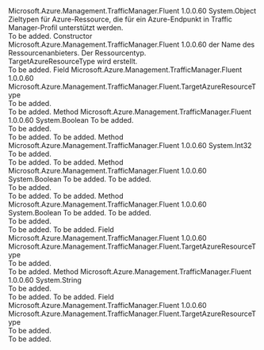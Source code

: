 <Type Name="TargetAzureResourceType" FullName="Microsoft.Azure.Management.TrafficManager.Fluent.TargetAzureResourceType">
  <TypeSignature Language="C#" Value="public class TargetAzureResourceType" />
  <TypeSignature Language="ILAsm" Value=".class public auto ansi beforefieldinit TargetAzureResourceType extends System.Object" />
  <TypeSignature Language="DocId" Value="T:Microsoft.Azure.Management.TrafficManager.Fluent.TargetAzureResourceType" />
  <TypeSignature Language="VB.NET" Value="Public Class TargetAzureResourceType" />
  <TypeSignature Language="F#" Value="type TargetAzureResourceType = class" />
  <AssemblyInfo>
    <AssemblyName>Microsoft.Azure.Management.TrafficManager.Fluent</AssemblyName>
    <AssemblyVersion>1.0.0.60</AssemblyVersion>
  </AssemblyInfo>
  <Base>
    <BaseTypeName>System.Object</BaseTypeName>
  </Base>
  <Interfaces />
  <Docs>
    <summary>
             Zieltypen für Azure-Ressource, die für ein Azure-Endpunkt in Traffic Manager-Profil unterstützt werden.
             </summary>
    <remarks>To be added.</remarks>
  </Docs>
  <Members>
    <Member MemberName=".ctor">
      <MemberSignature Language="C#" Value="public TargetAzureResourceType (string resourceProviderName, string resourceType);" />
      <MemberSignature Language="ILAsm" Value=".method public hidebysig specialname rtspecialname instance void .ctor(string resourceProviderName, string resourceType) cil managed" />
      <MemberSignature Language="DocId" Value="M:Microsoft.Azure.Management.TrafficManager.Fluent.TargetAzureResourceType.#ctor(System.String,System.String)" />
      <MemberSignature Language="VB.NET" Value="Public Sub New (resourceProviderName As String, resourceType As String)" />
      <MemberSignature Language="F#" Value="new Microsoft.Azure.Management.TrafficManager.Fluent.TargetAzureResourceType : string * string -&gt; Microsoft.Azure.Management.TrafficManager.Fluent.TargetAzureResourceType" Usage="new Microsoft.Azure.Management.TrafficManager.Fluent.TargetAzureResourceType (resourceProviderName, resourceType)" />
      <MemberType>Constructor</MemberType>
      <AssemblyInfo>
        <AssemblyName>Microsoft.Azure.Management.TrafficManager.Fluent</AssemblyName>
        <AssemblyVersion>1.0.0.60</AssemblyVersion>
      </AssemblyInfo>
      <Parameters>
        <Parameter Name="resourceProviderName" Type="System.String" />
        <Parameter Name="resourceType" Type="System.String" />
      </Parameters>
      <Docs>
        <param name="resourceProviderName">der Name des Ressourcenanbieters.</param>
        <param name="resourceType">Der Ressourcentyp.</param>
        <summary>
             TargetAzureResourceType wird erstellt.
             </summary>
        <remarks>To be added.</remarks>
      </Docs>
    </Member>
    <Member MemberName="CloudService">
      <MemberSignature Language="C#" Value="public static readonly Microsoft.Azure.Management.TrafficManager.Fluent.TargetAzureResourceType CloudService;" />
      <MemberSignature Language="ILAsm" Value=".field public static initonly class Microsoft.Azure.Management.TrafficManager.Fluent.TargetAzureResourceType CloudService" />
      <MemberSignature Language="DocId" Value="F:Microsoft.Azure.Management.TrafficManager.Fluent.TargetAzureResourceType.CloudService" />
      <MemberSignature Language="VB.NET" Value="Public Shared ReadOnly CloudService As TargetAzureResourceType " />
      <MemberSignature Language="F#" Value=" staticval mutable CloudService : Microsoft.Azure.Management.TrafficManager.Fluent.TargetAzureResourceType" Usage="Microsoft.Azure.Management.TrafficManager.Fluent.TargetAzureResourceType.CloudService" />
      <MemberType>Field</MemberType>
      <AssemblyInfo>
        <AssemblyName>Microsoft.Azure.Management.TrafficManager.Fluent</AssemblyName>
        <AssemblyVersion>1.0.0.60</AssemblyVersion>
      </AssemblyInfo>
      <ReturnValue>
        <ReturnType>Microsoft.Azure.Management.TrafficManager.Fluent.TargetAzureResourceType</ReturnType>
      </ReturnValue>
      <Docs>
        <summary>To be added.</summary>
        <remarks>To be added.</remarks>
      </Docs>
    </Member>
    <Member MemberName="Equals">
      <MemberSignature Language="C#" Value="public override bool Equals (object obj);" />
      <MemberSignature Language="ILAsm" Value=".method public hidebysig virtual instance bool Equals(object obj) cil managed" />
      <MemberSignature Language="DocId" Value="M:Microsoft.Azure.Management.TrafficManager.Fluent.TargetAzureResourceType.Equals(System.Object)" />
      <MemberSignature Language="VB.NET" Value="Public Overrides Function Equals (obj As Object) As Boolean" />
      <MemberSignature Language="F#" Value="override this.Equals : obj -&gt; bool" Usage="targetAzureResourceType.Equals obj" />
      <MemberType>Method</MemberType>
      <AssemblyInfo>
        <AssemblyName>Microsoft.Azure.Management.TrafficManager.Fluent</AssemblyName>
        <AssemblyVersion>1.0.0.60</AssemblyVersion>
      </AssemblyInfo>
      <ReturnValue>
        <ReturnType>System.Boolean</ReturnType>
      </ReturnValue>
      <Parameters>
        <Parameter Name="obj" Type="System.Object" />
      </Parameters>
      <Docs>
        <param name="obj">To be added.</param>
        <summary>To be added.</summary>
        <returns>To be added.</returns>
        <remarks>To be added.</remarks>
      </Docs>
    </Member>
    <Member MemberName="GetHashCode">
      <MemberSignature Language="C#" Value="public override int GetHashCode ();" />
      <MemberSignature Language="ILAsm" Value=".method public hidebysig virtual instance int32 GetHashCode() cil managed" />
      <MemberSignature Language="DocId" Value="M:Microsoft.Azure.Management.TrafficManager.Fluent.TargetAzureResourceType.GetHashCode" />
      <MemberSignature Language="VB.NET" Value="Public Overrides Function GetHashCode () As Integer" />
      <MemberSignature Language="F#" Value="override this.GetHashCode : unit -&gt; int" Usage="targetAzureResourceType.GetHashCode " />
      <MemberType>Method</MemberType>
      <AssemblyInfo>
        <AssemblyName>Microsoft.Azure.Management.TrafficManager.Fluent</AssemblyName>
        <AssemblyVersion>1.0.0.60</AssemblyVersion>
      </AssemblyInfo>
      <ReturnValue>
        <ReturnType>System.Int32</ReturnType>
      </ReturnValue>
      <Parameters />
      <Docs>
        <summary>To be added.</summary>
        <returns>To be added.</returns>
        <remarks>To be added.</remarks>
      </Docs>
    </Member>
    <Member MemberName="op_Equality">
      <MemberSignature Language="C#" Value="public static bool operator == (Microsoft.Azure.Management.TrafficManager.Fluent.TargetAzureResourceType lhs, Microsoft.Azure.Management.TrafficManager.Fluent.TargetAzureResourceType rhs);" />
      <MemberSignature Language="ILAsm" Value=".method public static hidebysig specialname bool op_Equality(class Microsoft.Azure.Management.TrafficManager.Fluent.TargetAzureResourceType lhs, class Microsoft.Azure.Management.TrafficManager.Fluent.TargetAzureResourceType rhs) cil managed" />
      <MemberSignature Language="DocId" Value="M:Microsoft.Azure.Management.TrafficManager.Fluent.TargetAzureResourceType.op_Equality(Microsoft.Azure.Management.TrafficManager.Fluent.TargetAzureResourceType,Microsoft.Azure.Management.TrafficManager.Fluent.TargetAzureResourceType)" />
      <MemberSignature Language="VB.NET" Value="Public Shared Operator == (lhs As TargetAzureResourceType, rhs As TargetAzureResourceType) As Boolean" />
      <MemberSignature Language="F#" Value="static member ( = ) : Microsoft.Azure.Management.TrafficManager.Fluent.TargetAzureResourceType * Microsoft.Azure.Management.TrafficManager.Fluent.TargetAzureResourceType -&gt; bool" Usage="lhs = rhs" />
      <MemberType>Method</MemberType>
      <AssemblyInfo>
        <AssemblyName>Microsoft.Azure.Management.TrafficManager.Fluent</AssemblyName>
        <AssemblyVersion>1.0.0.60</AssemblyVersion>
      </AssemblyInfo>
      <ReturnValue>
        <ReturnType>System.Boolean</ReturnType>
      </ReturnValue>
      <Parameters>
        <Parameter Name="lhs" Type="Microsoft.Azure.Management.TrafficManager.Fluent.TargetAzureResourceType" />
        <Parameter Name="rhs" Type="Microsoft.Azure.Management.TrafficManager.Fluent.TargetAzureResourceType" />
      </Parameters>
      <Docs>
        <param name="lhs">To be added.</param>
        <param name="rhs">To be added.</param>
        <summary>To be added.</summary>
        <returns>To be added.</returns>
        <remarks>To be added.</remarks>
      </Docs>
    </Member>
    <Member MemberName="op_Inequality">
      <MemberSignature Language="C#" Value="public static bool operator != (Microsoft.Azure.Management.TrafficManager.Fluent.TargetAzureResourceType lhs, Microsoft.Azure.Management.TrafficManager.Fluent.TargetAzureResourceType rhs);" />
      <MemberSignature Language="ILAsm" Value=".method public static hidebysig specialname bool op_Inequality(class Microsoft.Azure.Management.TrafficManager.Fluent.TargetAzureResourceType lhs, class Microsoft.Azure.Management.TrafficManager.Fluent.TargetAzureResourceType rhs) cil managed" />
      <MemberSignature Language="DocId" Value="M:Microsoft.Azure.Management.TrafficManager.Fluent.TargetAzureResourceType.op_Inequality(Microsoft.Azure.Management.TrafficManager.Fluent.TargetAzureResourceType,Microsoft.Azure.Management.TrafficManager.Fluent.TargetAzureResourceType)" />
      <MemberSignature Language="VB.NET" Value="Public Shared Operator != (lhs As TargetAzureResourceType, rhs As TargetAzureResourceType) As Boolean" />
      <MemberSignature Language="F#" Value="static member op_Inequality : Microsoft.Azure.Management.TrafficManager.Fluent.TargetAzureResourceType * Microsoft.Azure.Management.TrafficManager.Fluent.TargetAzureResourceType -&gt; bool" Usage="Microsoft.Azure.Management.TrafficManager.Fluent.TargetAzureResourceType.op_Inequality (lhs, rhs)" />
      <MemberType>Method</MemberType>
      <AssemblyInfo>
        <AssemblyName>Microsoft.Azure.Management.TrafficManager.Fluent</AssemblyName>
        <AssemblyVersion>1.0.0.60</AssemblyVersion>
      </AssemblyInfo>
      <ReturnValue>
        <ReturnType>System.Boolean</ReturnType>
      </ReturnValue>
      <Parameters>
        <Parameter Name="lhs" Type="Microsoft.Azure.Management.TrafficManager.Fluent.TargetAzureResourceType" />
        <Parameter Name="rhs" Type="Microsoft.Azure.Management.TrafficManager.Fluent.TargetAzureResourceType" />
      </Parameters>
      <Docs>
        <param name="lhs">To be added.</param>
        <param name="rhs">To be added.</param>
        <summary>To be added.</summary>
        <returns>To be added.</returns>
        <remarks>To be added.</remarks>
      </Docs>
    </Member>
    <Member MemberName="PublicIP">
      <MemberSignature Language="C#" Value="public static readonly Microsoft.Azure.Management.TrafficManager.Fluent.TargetAzureResourceType PublicIP;" />
      <MemberSignature Language="ILAsm" Value=".field public static initonly class Microsoft.Azure.Management.TrafficManager.Fluent.TargetAzureResourceType PublicIP" />
      <MemberSignature Language="DocId" Value="F:Microsoft.Azure.Management.TrafficManager.Fluent.TargetAzureResourceType.PublicIP" />
      <MemberSignature Language="VB.NET" Value="Public Shared ReadOnly PublicIP As TargetAzureResourceType " />
      <MemberSignature Language="F#" Value=" staticval mutable PublicIP : Microsoft.Azure.Management.TrafficManager.Fluent.TargetAzureResourceType" Usage="Microsoft.Azure.Management.TrafficManager.Fluent.TargetAzureResourceType.PublicIP" />
      <MemberType>Field</MemberType>
      <AssemblyInfo>
        <AssemblyName>Microsoft.Azure.Management.TrafficManager.Fluent</AssemblyName>
        <AssemblyVersion>1.0.0.60</AssemblyVersion>
      </AssemblyInfo>
      <ReturnValue>
        <ReturnType>Microsoft.Azure.Management.TrafficManager.Fluent.TargetAzureResourceType</ReturnType>
      </ReturnValue>
      <Docs>
        <summary>To be added.</summary>
        <remarks>To be added.</remarks>
      </Docs>
    </Member>
    <Member MemberName="ToString">
      <MemberSignature Language="C#" Value="public override string ToString ();" />
      <MemberSignature Language="ILAsm" Value=".method public hidebysig virtual instance string ToString() cil managed" />
      <MemberSignature Language="DocId" Value="M:Microsoft.Azure.Management.TrafficManager.Fluent.TargetAzureResourceType.ToString" />
      <MemberSignature Language="VB.NET" Value="Public Overrides Function ToString () As String" />
      <MemberSignature Language="F#" Value="override this.ToString : unit -&gt; string" Usage="targetAzureResourceType.ToString " />
      <MemberType>Method</MemberType>
      <AssemblyInfo>
        <AssemblyName>Microsoft.Azure.Management.TrafficManager.Fluent</AssemblyName>
        <AssemblyVersion>1.0.0.60</AssemblyVersion>
      </AssemblyInfo>
      <ReturnValue>
        <ReturnType>System.String</ReturnType>
      </ReturnValue>
      <Parameters />
      <Docs>
        <summary>To be added.</summary>
        <returns>To be added.</returns>
        <remarks>To be added.</remarks>
      </Docs>
    </Member>
    <Member MemberName="WebApp">
      <MemberSignature Language="C#" Value="public static readonly Microsoft.Azure.Management.TrafficManager.Fluent.TargetAzureResourceType WebApp;" />
      <MemberSignature Language="ILAsm" Value=".field public static initonly class Microsoft.Azure.Management.TrafficManager.Fluent.TargetAzureResourceType WebApp" />
      <MemberSignature Language="DocId" Value="F:Microsoft.Azure.Management.TrafficManager.Fluent.TargetAzureResourceType.WebApp" />
      <MemberSignature Language="VB.NET" Value="Public Shared ReadOnly WebApp As TargetAzureResourceType " />
      <MemberSignature Language="F#" Value=" staticval mutable WebApp : Microsoft.Azure.Management.TrafficManager.Fluent.TargetAzureResourceType" Usage="Microsoft.Azure.Management.TrafficManager.Fluent.TargetAzureResourceType.WebApp" />
      <MemberType>Field</MemberType>
      <AssemblyInfo>
        <AssemblyName>Microsoft.Azure.Management.TrafficManager.Fluent</AssemblyName>
        <AssemblyVersion>1.0.0.60</AssemblyVersion>
      </AssemblyInfo>
      <ReturnValue>
        <ReturnType>Microsoft.Azure.Management.TrafficManager.Fluent.TargetAzureResourceType</ReturnType>
      </ReturnValue>
      <Docs>
        <summary>To be added.</summary>
        <remarks>To be added.</remarks>
      </Docs>
    </Member>
  </Members>
</Type>